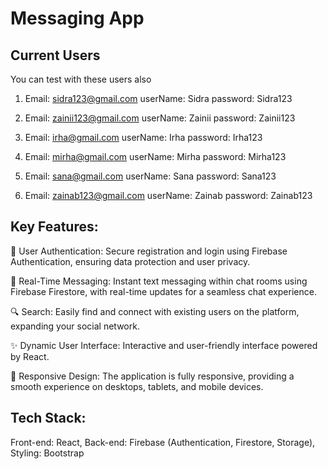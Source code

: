 # Messaging App

## Current Users

You can test with these users also

1.  Email: sidra123@gmail.com
    userName: Sidra
    password: Sidra123

2.  Email: zainii123@gmail.com
    userName: Zainii
    password: Zainii123

3.  Email: irha@gmail.com
    userName: Irha
    password: Irha123

4.  Email: mirha@gmail.com
    userName: Mirha
    password: Mirha123

5.  Email: sana@gmail.com
    userName: Sana
    password: Sana123

6.  Email: zainab123@gmail.com
    userName: Zainab
    password: Zainab123

## Key Features:
🔐 User Authentication: 
Secure registration and login using Firebase Authentication, ensuring data protection and user privacy.

💬 Real-Time Messaging: 
Instant text messaging within chat rooms using Firebase Firestore, with real-time updates for a seamless chat experience.

🔍 Search: 
Easily find and connect with existing users on the platform, expanding your social network.

✨ Dynamic User Interface: 
Interactive and user-friendly interface powered by React.

📱 Responsive Design: 
The application is fully responsive, providing a smooth experience on desktops, tablets, and mobile devices.

## Tech Stack:
Front-end: React,
Back-end: Firebase (Authentication, Firestore, Storage),
Styling: Bootstrap
